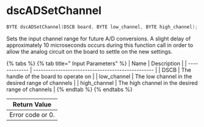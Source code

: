 # dscADSetChannel

```c
BYTE dscADSetChannel(DSCB board, BYTE low_channel, BYTE high_channel);
```

Sets the input channel range for future A/D conversions. A slight delay of approximately 10 microseconds occurs during this function call in order to allow the analog circuit on the board to settle on the new settings.

{% tabs %}
{% tab title=" Input Parameters" %}
| Name          | Description                                       |
| ------------- | ------------------------------------------------- |
| DSCB          | The handle of the board to operate on             |
| low\_channel  | The low channel in the desired range of channels  |
| high\_channel | The high channel in the desired range of channels |
{% endtab %}
{% endtabs %}

| Return Value     |
| ---------------- |
| Error code or 0. |

